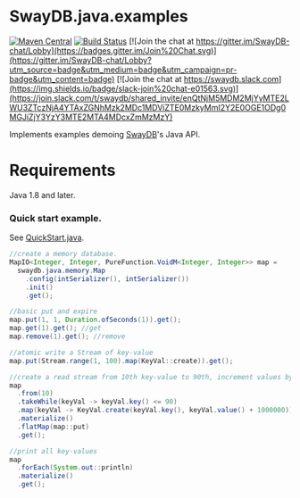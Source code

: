 # SwayDB.java.examples 

[![Maven Central](https://img.shields.io/maven-central/v/com.github.javadev/swaydb-java.svg)](http://search.maven.org/#search%7Cga%7C1%7Cg%3A%22com.github.javadev%22%20AND%20a%3A%22swaydb-java%22)
[![Build Status](https://travis-ci.com/simerplaha/SwayDB.java.svg?branch=master)](https://travis-ci.com/simerplaha/SwayDB.java)
[![Join the chat at https://gitter.im/SwayDB-chat/Lobby](https://badges.gitter.im/Join%20Chat.svg)](https://gitter.im/SwayDB-chat/Lobby?utm_source=badge&utm_medium=badge&utm_campaign=pr-badge&utm_content=badge)
[![Join the chat at https://swaydb.slack.com](https://img.shields.io/badge/slack-join%20chat-e01563.svg)](https://join.slack.com/t/swaydb/shared_invite/enQtNjM5MDM2MjYyMTE2LWU3ZTczNjA4YTAxZGNhMzk2MDc1MDViZTE0MzkyMmI2Y2E0OGE1ODg0MGJiZjY3YzY3MTE2MTA4MDcxZmMzMzY)

Implements examples demoing [SwayDB](https://github.com/simerplaha/SwayDB)'s Java API.

Requirements
============

Java 1.8 and later.

### Quick start example.

See [QuickStart.java](/src/test/java/swaydb/quickstart/QuickStart.java).

```java
//create a memory database.
MapIO<Integer, Integer, PureFunction.VoidM<Integer, Integer>> map =
  swaydb.java.memory.Map
    .config(intSerializer(), intSerializer())
    .init()
    .get();

//basic put and expire
map.put(1, 1, Duration.ofSeconds(1)).get();
map.get(1).get(); //get
map.remove(1).get(); //remove

//atomic write a Stream of key-value
map.put(Stream.range(1, 100).map(KeyVal::create)).get();

//create a read stream from 10th key-value to 90th, increment values by 1000000 and insert.
map
  .from(10)
  .takeWhile(keyVal -> keyVal.key() <= 90)
  .map(keyVal -> KeyVal.create(keyVal.key(), keyVal.value() + 1000000))
  .materialize()
  .flatMap(map::put)
  .get();

//print all key-values
map
  .forEach(System.out::println)
  .materialize()
  .get();

```
